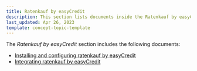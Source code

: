 ```yaml
---
title: Ratenkauf by easyCredit
description: This section lists documents inside the Ratenkauf by easyCredit section.
last_updated: Apr 26, 2023
template: concept-topic-template
---
```


The *Ratenkauf by easyCredit* section includes the following documents:
* [Installing and configuring ratenkauf by easyCredit](/docs/scos/dev/technology-partner-guides/{{page.version}}/payment-partners/ratenkauf-by-easycredit/installing-and-configuring-ratenkauf-by-easycredit.html)
* [Integrating ratenkauf by easyCredit](/docs/scos/dev/technology-partner-guides/{{page.version}}/payment-partners/ratenkauf-by-easycredit/integrating-ratenkauf-by-easycredit.html)